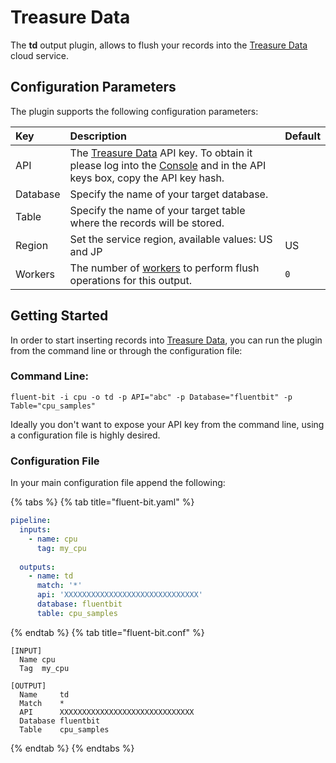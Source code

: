 # Treasure Data

The **td** output plugin, allows to flush your records into the [Treasure Data](http://treasuredata.com) cloud service.

## Configuration Parameters

The plugin supports the following configuration parameters:

| Key      | Description                                                                                                                                                                        | Default |
|:---------|:-----------------------------------------------------------------------------------------------------------------------------------------------------------------------------------|:--------|
| API      | The [Treasure Data](http://treasuredata.com) API key. To obtain it please log into the [Console](https://console.treasuredata.com) and in the API keys box, copy the API key hash. |         |
| Database | Specify the name of your target database.                                                                                                                                          |         |
| Table    | Specify the name of your target table where the records will be stored.                                                                                                            |         |
| Region   | Set the service region, available values: US and JP                                                                                                                                | US      |
| Workers  | The number of [workers](../../administration/multithreading.md#outputs) to perform flush operations for this output.                                                               | `0`     |

## Getting Started

In order to start inserting records into [Treasure Data](https://www.treasuredata.com), you can run the plugin from the command line or through the configuration file:

### Command Line:

```shell
fluent-bit -i cpu -o td -p API="abc" -p Database="fluentbit" -p Table="cpu_samples"
```

Ideally you don't want to expose your API key from the command line, using a configuration file is highly desired.

### Configuration File

In your main configuration file append the following:

{% tabs %}
{% tab title="fluent-bit.yaml" %}

```yaml
pipeline:
  inputs:
    - name: cpu
      tag: my_cpu
      
  outputs:
    - name: td
      match: '*'
      api: 'XXXXXXXXXXXXXXXXXXXXXXXXXXXXXX'
      database: fluentbit
      table: cpu_samples
```

{% endtab %}
{% tab title="fluent-bit.conf" %}


```text
[INPUT]
  Name cpu
  Tag  my_cpu

[OUTPUT]
  Name     td
  Match    *
  API      XXXXXXXXXXXXXXXXXXXXXXXXXXXXXX
  Database fluentbit
  Table    cpu_samples
```

{% endtab %}
{% endtabs %}